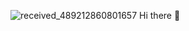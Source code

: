 ![received_489212860801657](https://github.com/user-attachments/assets/76927d9d-9f7d-41db-8507-155a3c730a12)
 Hi there 👋

<!--
**amirkakaszka/amirkakaszka** is a ✨ _special_ ✨ repository because its `README.md` (this file) appears on your GitHub profile.

Here are some ideas to get you started:

- 🔭 I’m currently working on ...
- 🌱 I’m currently learning ...
- 👯 I’m looking to collaborate on ...
- 🤔 I’m looking for help with ...
- 💬 Ask me about ...
- 📫 How to reach me: ...
- 😄 Pronouns: ...
- ⚡ Fun fact: ...
-->
